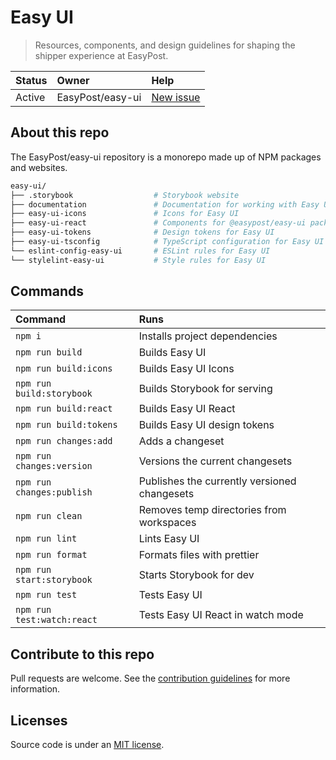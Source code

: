 # Easy UI

> Resources, components, and design guidelines for shaping the shipper experience at EasyPost.

| Status | Owner            | Help                                                        |
| :----- | :--------------- | :---------------------------------------------------------- |
| Active | EasyPost/easy-ui | [New issue](https://github.com/EasyPost/easy-ui/issues/new) |

## About this repo

The EasyPost/easy-ui repository is a monorepo made up of NPM packages and websites.

```sh
easy-ui/
├── .storybook                  # Storybook website
├── documentation               # Documentation for working with Easy UI
├── easy-ui-icons               # Icons for Easy UI
├── easy-ui-react               # Components for @easypost/easy-ui package
├── easy-ui-tokens              # Design tokens for Easy UI
├── easy-ui-tsconfig            # TypeScript configuration for Easy UI
└── eslint-config-easy-ui       # ESLint rules for Easy UI
└── stylelint-easy-ui           # Style rules for Easy UI
```

## Commands

| Command                    | Runs                                         |
| :------------------------- | :------------------------------------------- |
| `npm i`                    | Installs project dependencies                |
| `npm run build`            | Builds Easy UI                               |
| `npm run build:icons`      | Builds Easy UI Icons                         |
| `npm run build:storybook`  | Builds Storybook for serving                 |
| `npm run build:react`      | Builds Easy UI React                         |
| `npm run build:tokens`     | Builds Easy UI design tokens                 |
| `npm run changes:add`      | Adds a changeset                             |
| `npm run changes:version`  | Versions the current changesets              |
| `npm run changes:publish`  | Publishes the currently versioned changesets |
| `npm run clean`            | Removes temp directories from workspaces     |
| `npm run lint`             | Lints Easy UI                                |
| `npm run format`           | Formats files with prettier                  |
| `npm run start:storybook`  | Starts Storybook for dev                     |
| `npm run test`             | Tests Easy UI                                |
| `npm run test:watch:react` | Tests Easy UI React in watch mode            |

## Contribute to this repo

Pull requests are welcome. See the [contribution guidelines](https://github.com/EasyPost/easy-ui/blob/main/.github/CONTRIBUTING.md) for more information.

## Licenses

Source code is under an [MIT license](https://github.com/EasyPost/.github/blob/main/LICENSE).
